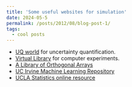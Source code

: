 ```yaml
---
title: 'Some useful websites for simulation'
date: 2024-05-5
permalink: /posts/2012/08/blog-post-1/
tags:
  - cool posts
---
```


* [UQ world](https://uqworld.org/) for uncertainty quantification.
* [Virtual Library](https://www.sfu.ca/~ssurjano/index.html) for computer experiments.
* [A Library of Orthogonal Arrays](http://neilsloane.com/oadir/)
* [UC Irvine Machine Learning Repository](https://archive.ics.uci.edu/)
* [UCLA Statistics online resource](http://www.socr.ucla.edu/SOCR.html)
